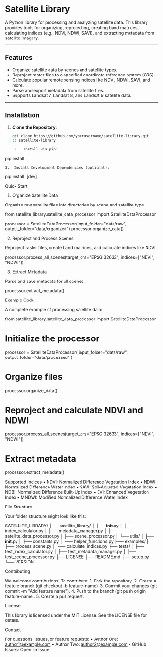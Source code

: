 # Satellite Library

A Python library for processing and analyzing satellite data. This library provides tools for organizing, reprojecting, creating band matrices, calculating indices (e.g., NDVI, NDWI, SAVI), and extracting metadata from satellite imagery.

---

## Features
- Organize satellite data by scenes and satellite types.
- Reproject raster files to a specified coordinate reference system (CRS).
- Calculate popular remote sensing indices like NDVI, NDWI, SAVI, and more.
- Parse and export metadata from satellite files.
- Supports Landsat 7, Landsat 8, and Landsat 9 satellite data.

---

## Installation

1. **Clone the Repository**:
   ```bash
   git clone https://github.com/yourusername/satellite-library.git
   cd satellite-library

	2.	Install via pip:

pip install .


	3.	Install Development Dependencies (optional):

pip install .[dev]

Quick Start

1. Organize Satellite Data

Organize raw satellite files into directories by scene and satellite type.

from satellite_library.satellite_data_processor import SatelliteDataProcessor

processor = SatelliteDataProcessor(input_folder="data/raw", output_folder="data/organized")
processor.organize_data()

2. Reproject and Process Scenes

Reproject raster files, create band matrices, and calculate indices like NDVI.

processor.process_all_scenes(target_crs="EPSG:32633", indices=["NDVI", "NDWI"])

3. Extract Metadata

Parse and save metadata for all scenes.

processor.extract_metadata()

Example Code

A complete example of processing satellite data:

from satellite_library.satellite_data_processor import SatelliteDataProcessor

# Initialize the processor
processor = SatelliteDataProcessor(
    input_folder="data/raw",
    output_folder="data/processed"
)

# Organize files
processor.organize_data()

# Reproject and calculate NDVI and NDWI
processor.process_all_scenes(target_crs="EPSG:32633", indices=["NDVI", "NDWI"])

# Extract metadata
processor.extract_metadata()

Supported Indices
	•	NDVI: Normalized Difference Vegetation Index
	•	NDWI: Normalized Difference Water Index
	•	SAVI: Soil-Adjusted Vegetation Index
	•	NDBI: Normalized Difference Built-Up Index
	•	EVI: Enhanced Vegetation Index
	•	MNDWI: Modified Normalized Difference Water Index

File Structure

Your folder structure might look like this:

SATELLITE_LIBRARY/
├── satellite_library/
│   ├── __init__.py
│   ├── index_calculator.py
│   ├── metadata_manager.py
│   ├── satellite_data_processor.py
│   ├── scene_processor.py
│   └── utils/
│       ├── __init__.py
│       ├── constants.py
│       └── helper_functions.py
├── examples/
│   ├── process_scene.py
│   └── calculate_indices.py
├── tests/
│   ├── test_index_calculator.py
│   ├── test_metadata_manager.py
│   ├── test_scene_processor.py
├── LICENSE
├── README.md
├── setup.py
└── VERSION

Contributing

We welcome contributions! To contribute:
	1.	Fork the repository.
	2.	Create a feature branch (git checkout -b feature-name).
	3.	Commit your changes (git commit -m "Add feature name").
	4.	Push to the branch (git push origin feature-name).
	5.	Create a pull request.

License

This library is licensed under the MIT License. See the LICENSE file for details.

Contact

For questions, issues, or feature requests:
	•	Author One: author1@example.com
	•	Author Two: author2@example.com
	•	GitHub Issues: Open an Issue
